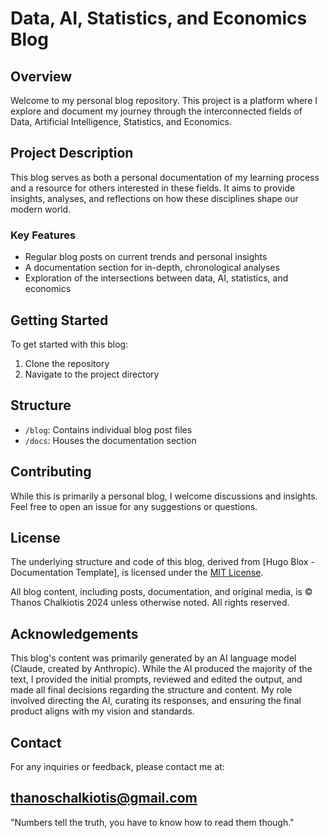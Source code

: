 # Data, AI, Statistics, and Economics Blog

## Overview

Welcome to my personal blog repository. This project is a platform where I explore and document my journey through the interconnected fields of Data, Artificial Intelligence, Statistics, and Economics.

## Project Description

This blog serves as both a personal documentation of my learning process and a resource for others interested in these fields. It aims to provide insights, analyses, and reflections on how these disciplines shape our modern world.

### Key Features

- Regular blog posts on current trends and personal insights
- A documentation section for in-depth, chronological analyses
- Exploration of the intersections between data, AI, statistics, and economics

## Getting Started

To get started with this blog:

1. Clone the repository
2. Navigate to the project directory
<!-- 3. [Add any specific setup instructions here] -->

## Structure

- `/blog`: Contains individual blog post files
- `/docs`: Houses the documentation section

## Contributing

While this is primarily a personal blog, I welcome discussions and insights. Feel free to open an issue for any suggestions or questions.

## License

The underlying structure and code of this blog, derived from [Hugo Blox - Documentation Template], is licensed under the [MIT License](LICENSE.md).

All blog content, including posts, documentation, and original media, is © Thanos Chalkiotis 2024 unless otherwise noted. All rights reserved.


## Acknowledgements

This blog's content was primarily generated by an AI language model (Claude, created by Anthropic). While the AI produced the majority of the text, I provided the initial prompts, reviewed and edited the output, and made all final decisions regarding the structure and content. My role involved directing the AI, curating its responses, and ensuring the final product aligns with my vision and standards.

## Contact

For any inquiries or feedback, please contact me at:

thanoschalkiotis@gmail.com
---

"Numbers tell the truth, you have to know how to read them though."
